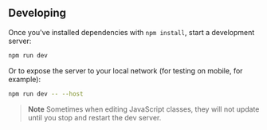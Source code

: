 ## Developing

Once you've installed dependencies with `npm install`, start a development server:

```bash
npm run dev
```

Or to expose the server to your local network (for testing on mobile, for example):

```bash
npm run dev -- --host
```

> **Note**
> Sometimes when editing JavaScript classes, they will not update until you stop and restart the dev server.
